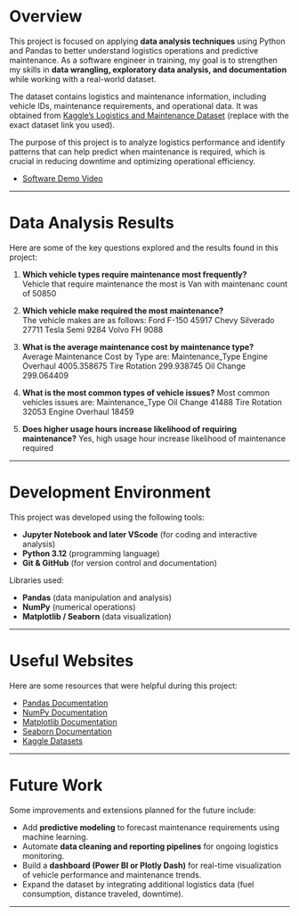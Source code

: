 # Overview

This project is focused on applying **data analysis techniques** using Python and Pandas to better understand logistics operations and predictive maintenance. As a software engineer in training, my goal is to strengthen my skills in **data wrangling, exploratory data analysis, and documentation** while working with a real-world dataset.

The dataset contains logistics and maintenance information, including vehicle IDs, maintenance requirements, and operational data. It was obtained from [Kaggle’s Logistics and Maintenance Dataset](https://www.kaggle.com/) (replace with the exact dataset link you used).  

The purpose of this project is to analyze logistics performance and identify patterns that can help predict when maintenance is required, which is crucial in reducing downtime and optimizing operational efficiency.

* [Software Demo Video](http://youtube.link.goes.here)

---

# Data Analysis Results

Here are some of the key questions explored and the results found in this project:

1. **Which vehicle types require maintenance most frequently?**  
      Vehicle that require maintenance the most is Van with maintenanc count of 50850

2. **Which vehicle make required the most maintenance?**  
      The vehicle makes are as follows:
      Ford F-150	                45917 
      Chevy Silverado	          27711 
      Tesla Semi	                9284 
      Volvo FH	                 9088 

3. **What is the average maintenance cost by maintenance type?**  
      Average Maintenance Cost by Type are: 
      Maintenance_Type
      Engine Overhaul            4005.358675
      Tire Rotation              299.938745
      Oil Change                 299.064409
   
4. **What is the most common types of vehicle issues?**
   Most common vehicles issues are:
   Maintenance_Type
   Oil Change         41488
   Tire Rotation      32053
   Engine Overhaul    18459
   
5. **Does higher usage hours increase likelihood of requiring maintenance?**
   Yes, high usage hour increase likelihood of maintenance required

---

# Development Environment

This project was developed using the following tools:

- **Jupyter Notebook and later VScode** (for coding and interactive analysis)  
- **Python 3.12** (programming language)  
- **Git & GitHub** (for version control and documentation)

Libraries used:
- **Pandas** (data manipulation and analysis)  
- **NumPy** (numerical operations)  
- **Matplotlib / Seaborn** (data visualization)

---

# Useful Websites

Here are some resources that were helpful during this project:

* [Pandas Documentation](https://pandas.pydata.org/docs/)  
* [NumPy Documentation](https://numpy.org/doc/)  
* [Matplotlib Documentation](https://matplotlib.org/stable/gallery/index.html)  
* [Seaborn Documentation](https://seaborn.pydata.org/)  
* [Kaggle Datasets](https://www.kaggle.com/datasets)

---

# Future Work

Some improvements and extensions planned for the future include:

* Add **predictive modeling** to forecast maintenance requirements using machine learning.  
* Automate **data cleaning and reporting pipelines** for ongoing logistics monitoring.  
* Build a **dashboard (Power BI or Plotly Dash)** for real-time visualization of vehicle performance and maintenance trends.  
* Expand the dataset by integrating additional logistics data (fuel consumption, distance traveled, downtime).  

---
